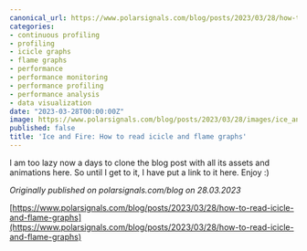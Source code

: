 ```yaml
---
canonical_url: https://www.polarsignals.com/blog/posts/2023/03/28/how-to-read-icicle-and-flame-graphs
categories:
- continuous profiling
- profiling
- icicle graphs
- flame graphs
- performance
- performance monitoring
- performance profiling
- performance analysis
- data visualization
date: "2023-03-28T00:00:00Z"
image: https://www.polarsignals.com/blog/posts/2023/03/28/images/ice_and_fire.svg
published: false
title: 'Ice and Fire: How to read icicle and flame graphs'
---
```


I am too lazy now a days to clone the blog post with all its assets and animations here. So until I get to it, I have put a link to it here. Enjoy :)

_Originally published on polarsignals.com/blog on 28.03.2023_

[https://www.polarsignals.com/blog/posts/2023/03/28/how-to-read-icicle-and-flame-graphs](https://www.polarsignals.com/blog/posts/2023/03/28/how-to-read-icicle-and-flame-graphs)
